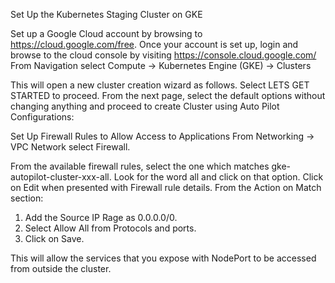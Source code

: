 Set Up the Kubernetes Staging Cluster on GKE

Set up a Google Cloud account by browsing to https://cloud.google.com/free.
Once your account is set up, login and browse to the cloud console by visiting
https://console.cloud.google.com/
From Navigation select Compute → Kubernetes Engine (GKE) → Clusters

This will open a new cluster creation wizard as follows. Select LETS GET STARTED to proceed.
From the next page, select the default options without changing anything and proceed to create
Cluster using Auto Pilot Configurations:


Set Up Firewall Rules to Allow Access to Applications
From Networking → VPC Network select Firewall.

From the available firewall rules, select the one which matches gke-autopilot-cluster-xxx-all.
Look for the word all and click on that option.
Click on Edit when presented with Firewall rule details.
From the Action on Match section:
1. Add the Source IP Rage as 0.0.0.0/0.
2. Select Allow All from Protocols and ports.
3. Click on Save.

This will allow the services that you expose with NodePort to be accessed from outside the
cluster.
